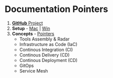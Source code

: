 # Documentation Pointers

1. [**GitHub** Project][git_repo]
1. **Setup** - [Mac][mac_setup] | [Win][win_setup]
1. **Concepts** - [Pointers][quick_ref]
    - Tools Assembly & Radar
    - Infrastructure as Code (IaC)
    - Continous Integration (CI)
    - Continous Delivery (CD)
    - Continous Deployment (CD)
    - GitOps
    - Service Mesh

[git_repo]: https://github.com/rajasoun/gitops-experiments
[mac_setup]: https://github.com/rajasoun/mac-onboard
[win_setup]: https://github.com/rajasoun/win10x-onboard
[quick_ref]: https://github.com/rajasoun/gitops-experiments/blob/main/docs/v0/quick.md


